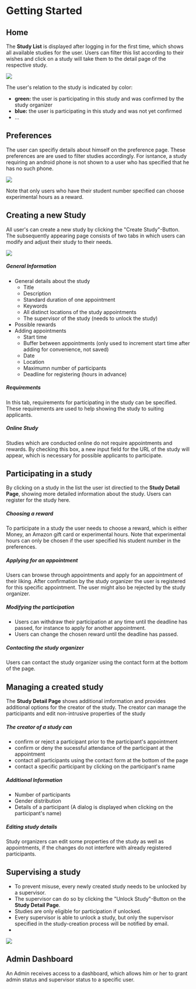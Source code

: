 # Getting Started

## Home

The **Study List** is displayed after logging in for the first time, which shows all available studies for the user. Users can filter this list according to their wishes and click on a study will take them to the detail page of the respective study.

![](./readme-img/my-studies.png)

The user's relation to the study is indicated by color:
* **green:** the user is participating in this study and was confirmed by the study organizer
* **blue:** the user is participating in this study and was not yet confirmed
* ...

## Preferences

The user can specifiy details about himself on the preference page. These preferences are are used to filter studies accordingly. For isntance, a study requiring an android phone is not shown to a user who has specified that he has no such phone.

![](./readme-img/my-preferences.png)

Note that only users who have their student number specified can choose experimental hours as a reward.

## Creating a new Study

All user's can create a new study by clicking the "Create Study"-Button. The subsequently appearing page consists of two tabs in which users can modify and adjust their study to their needs.

![](./readme-img/create-study.png)

##### General Information
* General details about the study
    * Title
    * Description
    * Standard duration of one appointment
    * Keywords
    * All distinct locations of the study appointments
    * The supervisor of the study (needs to unlock the study)
* Possible rewards
* Adding appointments
    * Start time
    * Buffer between appointments (only used to increment start time after adding for convenience, not saved)
    * Date
    * Location
    * Maximumn number of participants
    * Deadline for registering (hours in advance)

##### Requirements

In this tab, requirements for participating in the study can be specified. These requirements are used to help showing the study to suiting applicants.

##### Online Study

Studies which are conducted online do not require appointments and rewards. By checking this box, a new input field for the URL of the study will appear, which is necessary for possible applicants to participate.

## Participating in a study

By clicking on a study in the list the user ist directied to the **Study Detail Page**, showing more detailed information about the study. Users can register for the study here.

##### Choosing a reward

To participate in a study the user needs to choose a reward, which is either Money, an Amazon gift card or experimental hours. Note that experimental hours can only be chosen if the user specified his student number in the preferences.

##### Applying for an appointment

Users can browse through appointments and apply for an appointment of their liking. After confirmation by the study organizer the user is registered for this specific appointment. The user might also be rejected by the study organizer.

##### Modifying the participation

* Users can withdraw their participation at any time until the deadline has passed, for instance to apply for another appointment.
* Users can change the chosen reward until the deadline has passed.

##### Contacting the study organizer

Users can contact the study organizer using the contact form at the bottom of the page.

## Managing a created study

The **Study Detail Page** shows additional imformation and provides additional options for the creator of the study. The creator can manage the participants and edit non-intrusive properties of the study

##### The creator of a study can 
* confirm or reject a participant prior to the participant's appointment
* confirm or deny the sucessful attendance of the participant at the appointment
* contact all participants using the contact form at the bottom of the page
* contact a specific participant by clicking on the participant's name

##### Additional Information

* Number of participants
* Gender distribution
* Details of a participant (A dialog is displayed when clicking on the participant's name)

##### Editing study details

Study organizers can edit some properties of the study as well as appointments, if the changes do not interfere with already registered participants.

## Supervising a study

* To prevent misuse, every newly created study needs to be unlocked by a supervisor.
* The supervisor can do so by clicking the "Unlock Study"-Button on the **Study Detail Page**.
* Studies are only eligible for participation if unlocked.
* Every supervisor is able to unlock a study, but only the supervisor specified in the study-creation process will be notified by email.
* 
![](./readme-img/release-study.png)


## Admin Dashboard

An Admin receives access to a dashboard, which allows him or her to grant admin status and supervisor status to a specific user.


